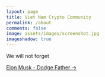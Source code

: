 ```yaml
---
layout: page
title: Viet Nam Crypto Community
permalink: /about
comments: false
image: assets/images/screenshot.jpg
imageshadow: true
---
```


We will not forget

<a target="_blank" href="https://bootstrapstarter.com/jekyll-theme-memoirs/" class="btn btn-dark"> Elon Musk - Dodge Father &rarr;</a>


